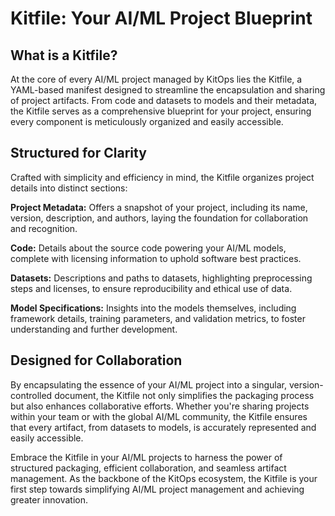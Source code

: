 # Kitfile: Your AI/ML Project Blueprint

## What is a Kitfile?

At the core of every AI/ML project managed by KitOps lies the Kitfile, a YAML-based manifest designed to streamline the encapsulation and sharing of project artifacts. From code and datasets to models and their metadata, the Kitfile serves as a comprehensive blueprint for your project, ensuring every component is meticulously organized and easily accessible.

## Structured for Clarity

Crafted with simplicity and efficiency in mind, the Kitfile organizes project details into distinct sections:

**Project Metadata:** Offers a snapshot of your project, including its name, version, description, and authors, laying the foundation for collaboration and recognition.

**Code:** Details about the source code powering your AI/ML models, complete with licensing information to uphold software best practices.

**Datasets:** Descriptions and paths to datasets, highlighting preprocessing steps and licenses, to ensure reproducibility and ethical use of data.

**Model Specifications:** Insights into the models themselves, including framework details, training parameters, and validation metrics, to foster understanding and further development.

## Designed for Collaboration

By encapsulating the essence of your AI/ML project into a singular, version-controlled document, the Kitfile not only simplifies the packaging process but also enhances collaborative efforts. Whether you're sharing projects within your team or with the global AI/ML community, the Kitfile ensures that every artifact, from datasets to models, is accurately represented and easily accessible.

Embrace the Kitfile in your AI/ML projects to harness the power of structured packaging, efficient collaboration, and seamless artifact management. As the backbone of the KitOps ecosystem, the Kitfile is your first step towards simplifying AI/ML project management and achieving greater innovation.
